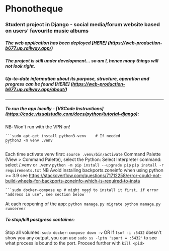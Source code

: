 # Phonotheque
### Student project in Django - social media/forum website based on users' favourite music albums

##### The web application has been deployed [HERE] (https://web-production-b677.up.railway.app/)
##### The project is still under development... so am I, hence many things will not look right.
##### Up-to-date information about its purpose, structure, operation and progress can be found [HERE] (https://web-production-b677.up.railway.app/about/)
---

##### To run the app locally - [VSCode Instructions] (https://code.visualstudio.com/docs/python/tutorial-django):
NB: Won't run with the VPN on!

	```sudo apt-get install python3-venv    # If needed
	python3 -m venv .venv
	```
Each time activate venv first: 
```source .venv/bin/activate```
Command Palette (View > Command Palette), select the Python: Select Interpreter command: select /.venv or .\.venv
```python -m pip install --upgrade pip```
```pip install -r requirements.txt```
NB Avoid installing backports.zoneinfo when using python >= 3.9 
see https://stackoverflow.com/questions/71712258/error-could-not-build-wheels-for-backports-zoneinfo-which-is-required-to-insta
		
	```sudo docker-compose up # might need to install it first, if error "address in use", see section below```

At each reopening of the app:
	```python manage.py migrate
	python manage.py runserver ```

##### To stop/kill postgress container:
Stop all volumes:
	```
	sudo docker-compose down -v
	```
OR
If ```lsof -i :5432``` doesn't show you any output, you can use 
```sudo ss -lptn 'sport = :5432'``` to see what process is bound to the port.
Proceed further with ```kill <pid>```

	

